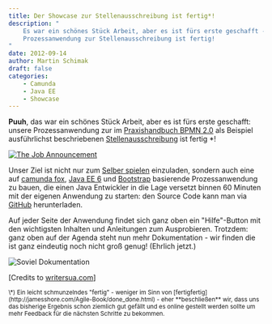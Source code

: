 ```yaml
---
title: Der Showcase zur Stellenausschreibung ist fertig*!
description: "
    Es war ein schönes Stück Arbeit, aber es ist fürs erste geschafft - unsere
    Prozessanwendung zur Stellenausschreibung ist fertig!
"
date: 2012-09-14
author: Martin Schimak
draft: false
categories:
    - Camunda
    - Java EE
    - Showcase
---
```


**Puuh**, das war ein schönes Stück Arbeit, aber es ist fürs erste geschafft:
unsere Prozessanwendung zur im
[Praxishandbuch BPMN 2.0](http://www.hanser-fachbuch.de/buch/Praxishandbuch+BPMN+20/9783446429864)
als Beispiel ausführlichst beschriebenen
[Stellenausschreibung](http://www.bpm-guide.de/2010/08/06/praxishandbuch-bpmn-2-auflage-ab-mitte-september/?lang_pref=de)
ist fertig \*!

[![The Job Announcement](../img/the-job-announcement-showcase-is-done.png)](http://the-job-announcement.com/)

Unser Ziel ist nicht nur zum [Selber spielen](http://the-job-announcement.com/) einzuladen,
sondern auch eine auf [camunda fox](http://www.camunda.com/fox),
[Java EE 6](http://www.oracle.com/technetwork/java/javaee) und
[Bootstrap](http://twitter.github.com/bootstrap/) basierende Prozessanwendung zu bauen,
die einen Java Entwickler in die Lage versetzt binnen 60 Minuten mit der eigenen Anwendung
zu starten: den Source Code kann man via [GitHub](https://github.com/plexiti/the-job-announcement-fox)
herunterladen.

Auf jeder Seite der Anwendung findet sich ganz oben ein "Hilfe"-Button mit den wichtigsten
Inhalten und Anleitungen zum Ausprobieren. Trotzdem: ganz oben auf der Agenda steht nun
mehr Dokumentation - wir finden die ist ganz eindeutig noch nicht groß genug! (Ehrlich jetzt.)

![Soviel Dokumentation](../img/cartoon.jpg)

\[Credits to [writersua.com](http://writersua.com/articles/quickref/)\]

<small>
\*) Ein leicht schmunzelndes "fertig" - weniger im Sinn von
[fertigfertig](http://jamesshore.com/Agile-Book/done_done.html) - eher **beschließen** wir,
dass uns das bisherige Ergebnis schon ziemlich gut gefällt und es online gestellt werden
sollte um mehr Feedback für die nächsten Schritte zu bekommen.
</small>

